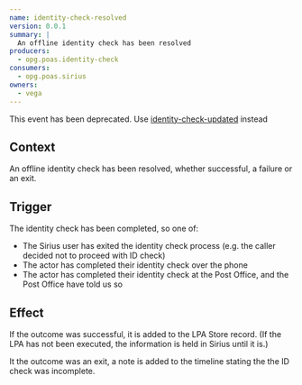 ```yaml
---
name: identity-check-resolved
version: 0.0.1
summary: |
  An offline identity check has been resolved
producers:
  - opg.poas.identity-check
consumers:
  - opg.poas.sirius
owners:
  - vega
---
```


<Admonition type="alert">This event has been deprecated. Use <a href="../identity-check-updated/">identity-check-updated</a> instead</Admonition>

## Context

An offline identity check has been resolved, whether successful, a failure or an exit.

## Trigger

The identity check has been completed, so one of:

- The Sirius user has exited the identity check process (e.g. the caller decided not to proceed with ID check)
- The actor has completed their identity check over the phone
- The actor has completed their identity check at the Post Office, and the Post Office have told us so

## Effect

If the outcome was successful, it is added to the LPA Store record. (If the LPA has not been executed, the information is held in Sirius until it is.)

It the outcome was an exit, a note is added to the timeline stating the the ID check was incomplete.

<NodeGraph title="Consumer / Producer Diagram" />

<EventExamples />

<Schema />
